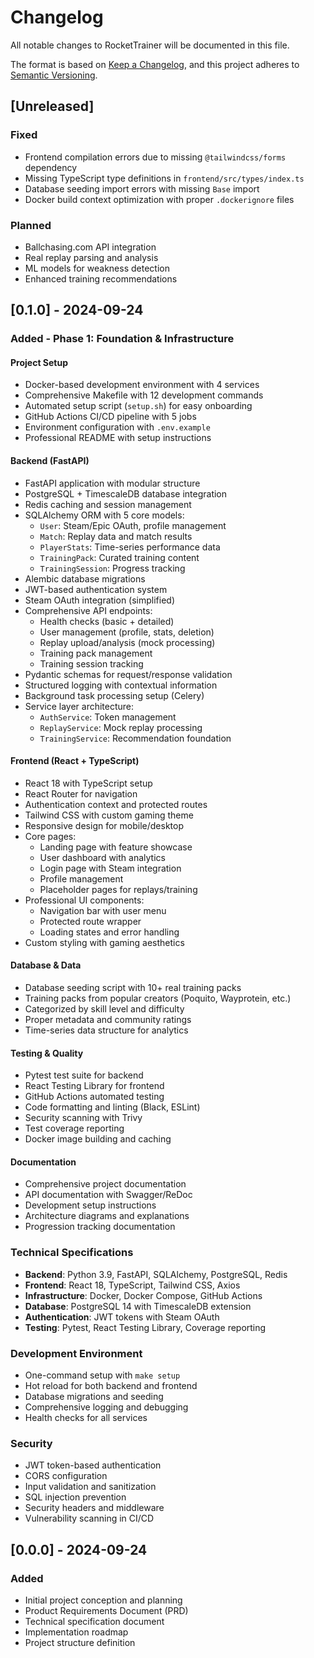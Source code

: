 # Changelog

All notable changes to RocketTrainer will be documented in this file.

The format is based on [Keep a Changelog](https://keepachangelog.com/en/1.0.0/),
and this project adheres to [Semantic Versioning](https://semver.org/spec/v2.0.0.html).

## [Unreleased]

### Fixed
- Frontend compilation errors due to missing `@tailwindcss/forms` dependency
- Missing TypeScript type definitions in `frontend/src/types/index.ts`
- Database seeding import errors with missing `Base` import
- Docker build context optimization with proper `.dockerignore` files

### Planned
- Ballchasing.com API integration
- Real replay parsing and analysis
- ML models for weakness detection
- Enhanced training recommendations

## [0.1.0] - 2024-09-24

### Added - Phase 1: Foundation & Infrastructure

#### Project Setup
- Docker-based development environment with 4 services
- Comprehensive Makefile with 12 development commands
- Automated setup script (`setup.sh`) for easy onboarding
- GitHub Actions CI/CD pipeline with 5 jobs
- Environment configuration with `.env.example`
- Professional README with setup instructions

#### Backend (FastAPI)
- FastAPI application with modular structure
- PostgreSQL + TimescaleDB database integration
- Redis caching and session management
- SQLAlchemy ORM with 5 core models:
  - `User`: Steam/Epic OAuth, profile management
  - `Match`: Replay data and match results
  - `PlayerStats`: Time-series performance data
  - `TrainingPack`: Curated training content
  - `TrainingSession`: Progress tracking
- Alembic database migrations
- JWT-based authentication system
- Steam OAuth integration (simplified)
- Comprehensive API endpoints:
  - Health checks (basic + detailed)
  - User management (profile, stats, deletion)
  - Replay upload/analysis (mock processing)
  - Training pack management
  - Training session tracking
- Pydantic schemas for request/response validation
- Structured logging with contextual information
- Background task processing setup (Celery)
- Service layer architecture:
  - `AuthService`: Token management
  - `ReplayService`: Mock replay processing
  - `TrainingService`: Recommendation foundation

#### Frontend (React + TypeScript)
- React 18 with TypeScript setup
- React Router for navigation
- Authentication context and protected routes
- Tailwind CSS with custom gaming theme
- Responsive design for mobile/desktop
- Core pages:
  - Landing page with feature showcase
  - User dashboard with analytics
  - Login page with Steam integration
  - Profile management
  - Placeholder pages for replays/training
- Professional UI components:
  - Navigation bar with user menu
  - Protected route wrapper
  - Loading states and error handling
- Custom styling with gaming aesthetics

#### Database & Data
- Database seeding script with 10+ real training packs
- Training packs from popular creators (Poquito, Wayprotein, etc.)
- Categorized by skill level and difficulty
- Proper metadata and community ratings
- Time-series data structure for analytics

#### Testing & Quality
- Pytest test suite for backend
- React Testing Library for frontend
- GitHub Actions automated testing
- Code formatting and linting (Black, ESLint)
- Security scanning with Trivy
- Test coverage reporting
- Docker image building and caching

#### Documentation
- Comprehensive project documentation
- API documentation with Swagger/ReDoc
- Development setup instructions
- Architecture diagrams and explanations
- Progression tracking documentation

### Technical Specifications
- **Backend**: Python 3.9, FastAPI, SQLAlchemy, PostgreSQL, Redis
- **Frontend**: React 18, TypeScript, Tailwind CSS, Axios
- **Infrastructure**: Docker, Docker Compose, GitHub Actions
- **Database**: PostgreSQL 14 with TimescaleDB extension
- **Authentication**: JWT tokens with Steam OAuth
- **Testing**: Pytest, React Testing Library, Coverage reporting

### Development Environment
- One-command setup with `make setup`
- Hot reload for both backend and frontend
- Database migrations and seeding
- Comprehensive logging and debugging
- Health checks for all services

### Security
- JWT token-based authentication
- CORS configuration
- Input validation and sanitization
- SQL injection prevention
- Security headers and middleware
- Vulnerability scanning in CI/CD

## [0.0.0] - 2024-09-24

### Added
- Initial project conception and planning
- Product Requirements Document (PRD)
- Technical specification document
- Implementation roadmap
- Project structure definition
